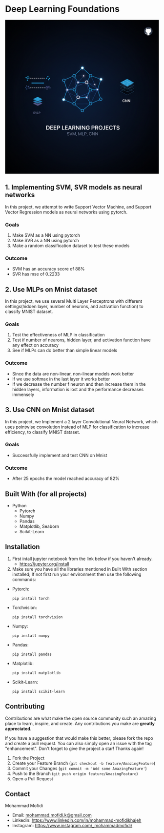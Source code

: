 # Deep Learning Foundations
![Alt text](https://github.com/mofidi80/Deep_Learning_Foundations/blob/821cb4700b3d6b6a543face698376c9699526efc/blob/nano-banana-2025-10-05T17-30-04.png)

## 1. Implementing SVM, SVR models as neural networks
In this project, we attempt to write Support Vector Machine, and Support Vector Regression models as neural networks using pytorch.

### Goals
1. Make SVM as a NN using pytorch
2. Make SVR as a NN using pytorch
3. Make a random classification dataset to test these models

### Outcome
* SVM has an accuracy score of 88%
* SVR has mse of 0.2233


## 2. Use MLPs on Mnist dataset
In this project, we use several Multi Layer Perceptrons with different settings(hidden layer, number of neurons, and activation function) to classify MNIST dataset.

### Goals
1. Test the effectiveness of MLP in classification
2. Test if number of nearons, hidden layer, and activation function have any effect on accuracy
3. See if MLPs can do better than simple linear models

### Outcome
* Since the data are non-linear, non-linear models work better
* If we use softmax in the last layer it works better
* If we decrease the number f neuron and then increase them in the hidden layers, information is lost and the performance decreases immensely



## 3. Use CNN on Mnist dataset
In this project, we Implement a 2 layer Convolutional Neural Network, which uses pointwise convolution instead of MLP for classification to increase efficiency, to classify MNIST dataset.

### Goals
* Successfully implement and test CNN on Mnist

### Outcome
* After 25 epochs the model reached accuracy of 82%


## Built With (for all projects)
* Python
   + Pytorch
   + Numpy
   + Pandas
   + Matplotlib, Seaborn
   + Scikit-Learn



## Installation
1. First intall jupyter notebook from the link below if you haven't already.
   + https://jupyter.org/install
2. Make sure you have all the libraries mentioned in Built With section installed; If not first run your environment then use the following commands:
+ Pytorch:
  ```console
  pip install torch
  ```
+ Torchvision:
  ```console
  pip install torchvision
  ```
+ Numpy:
  ```console
  pip install numpy
  ```
+ Pandas:
  ```console
  pip install pandas
  ```
+ Matplotlib:
  ```console
  pip install matplotlib
  ```
+ Scikit-Learn:
  ```console
  pip install scikit-learn
  ```


## Contributing

Contributions are what make the open source community such an amazing place to learn, inspire, and create. Any contributions you make are **greatly appreciated**.

If you have a suggestion that would make this better, please fork the repo and create a pull request. You can also simply open an issue with the tag "enhancement".
Don't forget to give the project a star! Thanks again!

1. Fork the Project
2. Create your Feature Branch (`git checkout -b feature/AmazingFeature`)
3. Commit your Changes (`git commit -m 'Add some AmazingFeature'`)
4. Push to the Branch (`git push origin feature/AmazingFeature`)
5. Open a Pull Request


## Contact
Mohammad Mofidi
* Email: mohammad.mofidi.k@gmail.com
* Linkedin: https://www.linkedin.com/in/mohammad-mofidikhajeh
* Instagram: https://www.instagram.com/_mohammadmofidi/



